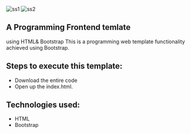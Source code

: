 ![ss1](https://user-images.githubusercontent.com/72657855/130469899-1828820b-f487-4adc-9f1e-64823e78db21.PNG)
![ss2](https://user-images.githubusercontent.com/72657855/130469909-8eb48e64-9a85-49f5-8763-7770c54a0547.PNG)
## A Programming Frontend temlate
 using HTML& Bootstrap
 This is a programming web template functionality achieved using Bootstrap.
 
## Steps to execute this template:
- Download the entire code 
- Open up the index.html.

## Technologies used: 
- HTML
- Bootstrap
